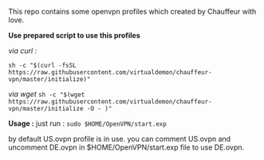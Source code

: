 This repo contains some openvpn profiles which created by Chauffeur with love.

**Use prepared script to use this profiles**

*via curl :* 
 
`sh -c "$(curl -fsSL https://raw.githubusercontent.com/virtualdemon/chauffeur-vpn/master/initialize)"`

*via wget*
`sh -c "$(wget  https://raw.githubusercontent.com/virtualdemon/chauffeur-vpn/master/initialize -O - )"`

**Usage :**
just run : `sudo $HOME/OpenVPN/start.exp`

by default US.ovpn profile is in use. you can comment US.ovpn and uncomment DE.ovpn in $HOME/OpenVPN/start.exp file to use DE.ovpn.
